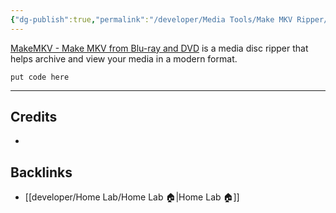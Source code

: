 ```yaml
---
{"dg-publish":true,"permalink":"/developer/Media Tools/Make MKV Ripper/","title":"MakeMKV App"}
---
```



[MakeMKV - Make MKV from Blu-ray and DVD](https://makemkv.com/)[]() is a media disc ripper that helps archive and view your media in a modern format.

```shell
put code here
```

---
## Credits
- 

## Backlinks
- [[developer/Home Lab/Home Lab 🏠\|Home Lab 🏠]]